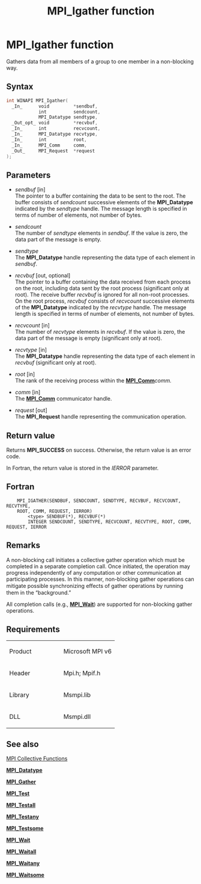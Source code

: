﻿---
title: MPI_Igather function
TOCTitle: MPI_Igather function
ms:assetid: 60C7DA65-D001-4959-AE7C-78D943A981EA
ms:mtpsurl: https://msdn.microsoft.com/en-us/library/Mt131842(v=VS.85)
ms:contentKeyID: 65834028
ms.date: 03/28/2018
mtps_version: v=VS.85
f1_keywords:
- MPI_IGATHER
- mpif/MPI_Igather
- mpi/MPI_IGATHER
dev_langs:
- C++
- C
api_location:
- Msmpi.dll
api_name:
- MPI_Igather
api_type:
- DLLExport
product:
- Windows
topic_type:
- apiref
- kbSyntax
product_family_name: VS
ROBOTS: INDEX,FOLLOW
---

# MPI\_Igather function

Gathers data from all members of a group to one member in a non-blocking way.

## Syntax

``` c++
int WINAPI MPI_Igather(
  _In_      void         *sendbuf,
            int          sendcount,
            MPI_Datatype sendtype,
  _Out_opt_ void         *recvbuf,
  _In_      int          recvcount,
  _In_      MPI_Datatype recvtype,
  _In_      int          root,
  _In_      MPI_Comm     comm,
  _Out_     MPI_Request  *request
);
```

## Parameters

  - *sendbuf* \[in\]  
    The pointer to a buffer containing the data to be sent to the root. The buffer consists of *sendcount* successive elements of the **MPI\_Datatype** indicated by the *sendtype* handle. The message length is specified in terms of number of elements, not number of bytes.

  - *sendcount*  
    The number of *sendtype* elements in *sendbuf*. If the value is zero, the data part of the message is empty.

  - *sendtype*  
    The **MPI\_Datatype** handle representing the data type of each element in *sendbuf*.

  - *recvbuf* \[out, optional\]  
    The pointer to a buffer containing the data received from each process on the root, including data sent by the root process (significant only at root). The receive buffer *recvbuf* is ignored for all non-root processes. On the root process, *recvbuf* consists of *recvcount* successive elements of the **MPI\_Datatype** indicated by the *recvtype* handle. The message length is specified in terms of number of elements, not number of bytes.

  - *recvcount* \[in\]  
    The number of *recvtype* elements in *recvbuf*. If the value is zero, the data part of the message is empty (significant only at root).

  - *recvtype* \[in\]  
    The **MPI\_Datatype** handle representing the data type of each element in *recvbuf* (significant only at root).

  - *root* \[in\]  
    The rank of the receiving process within the [**MPI\_Comm**](mpi-comm-enumeration.md)*comm.*

  - *comm* \[in\]  
    The [**MPI\_Comm**](mpi-comm-enumeration.md) communicator handle.

  - *request* \[out\]  
    The **MPI\_Request** handle representing the communication operation.

## Return value

Returns **MPI\_SUCCESS** on success. Otherwise, the return value is an error code.

In Fortran, the return value is stored in the *IERROR* parameter.

## Fortran

``` FORTRAN
    MPI_IGATHER(SENDBUF, SENDCOUNT, SENDTYPE, RECVBUF, RECVCOUNT, RECVTYPE,
    ROOT, COMM, REQUEST, IERROR)
        <type> SENDBUF(*), RECVBUF(*)
        INTEGER SENDCOUNT, SENDTYPE, RECVCOUNT, RECVTYPE, ROOT, COMM, REQUEST, IERROR
```

## Remarks

A non-blocking call initiates a collective gather operation which must be completed in a separate completion call. Once initiated, the operation may progress independently of any computation or other communication at participating processes. In this manner, non-blocking gather operations can mitigate possible synchronizing eﬀects of gather operations by running them in the “background.”

All completion calls (e.g., [**MPI\_Wait**](mpi-wait-function.md)) are supported for non-blocking gather operations.

## Requirements

<table>
<colgroup>
<col style="width: 50%" />
<col style="width: 50%" />
</colgroup>
<tbody>
<tr class="odd">
<td><p>Product</p></td>
<td><p>Microsoft MPI v6</p></td>
</tr>
<tr class="even">
<td><p>Header</p></td>
<td>Mpi.h;
Mpif.h</td>
</tr>
<tr class="odd">
<td><p>Library</p></td>
<td>Msmpi.lib</td>
</tr>
<tr class="even">
<td><p>DLL</p></td>
<td>Msmpi.dll</td>
</tr>
</tbody>
</table>


## See also

[MPI Collective Functions](mpi-collective-functions.md)

[**MPI\_Datatype**](mpi-datatype-enumeration.md)

[**MPI\_Gather**](mpi-gatherv-function.md)

[**MPI\_Test**](mpi-test-function.md)

[**MPI\_Testall**](mpi-testall-function.md)

[**MPI\_Testany**](mpi-testany-function.md)

[**MPI\_Testsome**](mpi-testsome-function.md)

[**MPI\_Wait**](mpi-wait-function.md)

[**MPI\_Waitall**](mpi-waitall-function.md)

[**MPI\_Waitany**](mpi-waitany-function.md)

[**MPI\_Waitsome**](mpi-waitsome-function.md)

